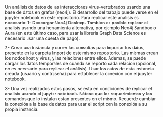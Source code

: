 Un análisis de datos de las interacciones virus-vertebrados usando una base de datos en grafos (neo4j). 
El desarrollo del trabajo puede verse en el jupyter notebook en este repositorio. Para replicar este analisis es necesario:
  1- Descargar Neo4j Desktop. Tambien es posible replicar el analisis usando una herramienta alternativa, por ejemplo Neo4j Sandbox o Aura (en este último caso, 
     para usar la libreria Graph Data Science es necesario usar una cuenta de pago).
  
  2- Crear una instancia y correr las consultas para importar los datos, presente en la carpeta Import de este mismo repositorio. Las mismas crean los nodos host y virus, 
     y las relaciones entre ellos. Ademas, se puede cargar los datos temporales de cuando se reporto cada relacion (opcional, no es necesario para replicar el análisis). Usar 
     los datos de esta instancia creada (usuario y contraseña) para establecer la conexion con el jupyter notebook.

  3- Una vez realizados estos pasos, se esta en condiciones de replicar el analisis usando el jupyter notebook. Nótese que los requerimientos y los comandos que 
    lo instalan estan presentes en el mismo. Recuerde cambiar la conexión a la base de datos para usar el script con la conexión a su propia instancia. 
